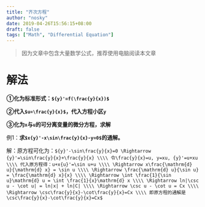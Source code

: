 ```yaml
---
title: "齐次方程"
author: "nosky"
date: 2019-04-26T15:56:15+08:00
draft: false
tags: ["Math", "Differential Equation"]
---
```

> 因为文章中包含大量数学公式，推荐使用电脑阅读本文章

# 解法 

**①化为标准形式：`${y}'=f(\frac{y}{x})$`**

**②代入`$u=\frac{y}{x}$`，代入方程小区`y`**

**③化为`x`与`u`的可分离变量的微分方程，求解**

例1：**求`$x{y}'-x\sin\frac{y}{x}-y=0$`的通解。**

解：原方程可化为：`${y}'-\sin\frac{y}{x}=0 \Rightarrow {y}'=\sin\frac{y}{x}+\frac{y}{x} \\\\
                 令\frac{y}{x}=u, y=xu, {y}'=u+xu \\\\
                 代入原方程得：u+x{u}'=\sin u+u \\\\
                 \Rightarrow x\frac{\mathrm{d} u}{\mathrm{d} x} = \sin u \\\\
                 \Rightarrow \frac{\mathrm{d} u}{\sin u} = \frac{\mathrm{d} x}{x} \\\\
                 \Rightarrow \int \frac{1}{\sin u}\mathrm{d} u = \int \frac{1}{x}\mathrm{d} x \\\\
                 \Rightarrow ln|\csc u - \cot u| = ln|x| + ln|C| \\\\
                 \Rightarrow \csc u - \cot u = Cx \\\\
                 \Rightarrow \csc\frac{y}{x}-\cot\frac{y}{x}=Cx \\\\
                 即原方程的通解是\csc\frac{y}{x}-\cot\frac{y}{x}=Cx$`
